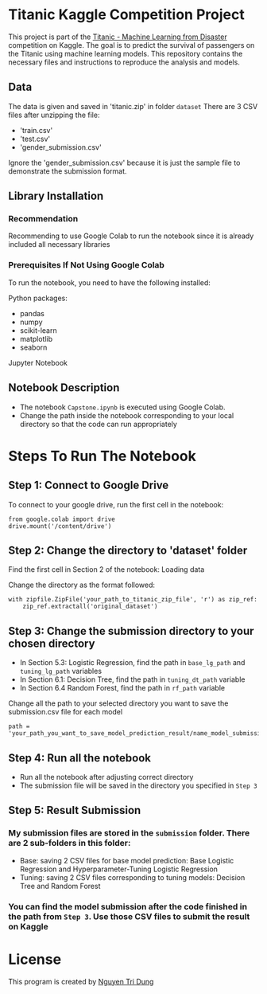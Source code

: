# Titanic Kaggle Competition Project
This project is part of the [Titanic - Machine Learning from Disaster](https://www.kaggle.com/competitions/titanic/overview) competition on Kaggle. The goal is to predict the survival of passengers on the Titanic using machine learning models. This repository contains the necessary files and instructions to reproduce the analysis and models.


## Data
The data is given and saved in 'titanic.zip' in folder `dataset`
There are 3 CSV files after unzipping the file:
- 'train.csv'
- 'test.csv'
- 'gender_submission.csv'

Ignore the 'gender_submission.csv' because it is just the sample file to demonstrate the submission format.


## Library Installation
### Recommendation
Recommending to use Google Colab to run the notebook since it is already included all necessary libraries

### Prerequisites If Not Using Google Colab
To run the notebook, you need to have the following installed:

Python packages:
- pandas
- numpy
- scikit-learn
- matplotlib
- seaborn

Jupyter Notebook 


## Notebook Description
- The notebook `Capstone.ipynb` is executed using Google Colab.
- Change the path inside the notebook corresponding to your local directory so that the code can run appropriately


# Steps To Run The Notebook
## Step 1: Connect to Google Drive
To connect to your google drive, run the first cell in the notebook:
```
from google.colab import drive
drive.mount('/content/drive')
```

## Step 2: Change the directory to 'dataset' folder
Find the first cell in Section 2 of the notebook: Loading data

Change the directory as the format followed:
```
with zipfile.ZipFile('your_path_to_titanic_zip_file', 'r') as zip_ref:
    zip_ref.extractall('original_dataset')
```

## Step 3: Change the submission directory to your chosen directory
- In Section 5.3: Logistic Regression, find the path in `base_lg_path` and `tuning_lg_path` variables
- In Section 6.1: Decision Tree, find the path in `tuning_dt_path` variable
- In Section 6.4 Random Forest, find the path in `rf_path` variable

Change all the path to your selected directory you want to save the submission.csv file for each model
```
path = 'your_path_you_want_to_save_model_prediction_result/name_model_submission.csv'
```

## Step 4: Run all the notebook
- Run all the notebook after adjusting correct directory
- The submission file will be saved in the directory you specified in `Step 3`

## Step 5: Result Submission
### My submission files are stored in the `submission` folder. There are 2 sub-folders in this folder:
- Base: saving 2 CSV files for base model prediction: Base Logistic Regression and Hyperparameter-Tuning Logistic Regression
- Tuning: saving 2 CSV files corresponding to tuning models: Decision Tree and Random Forest


### You can find the model submission after the code finished in the path from `Step 3`. Use those CSV files to submit the result on Kaggle 


# License
This program is created by [Nguyen Tri Dung](https://github.com/DungNg03051999)
